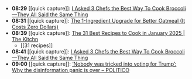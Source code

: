 - **08:29** [[quick capture]]:  [I Asked 3 Chefs the Best Way To Cook Broccoli—They All Said the Same Thing](https://www.simplyrecipes.com/best-way-to-cook-broccoli-chefs-8761963)
- **08:31** [[quick capture]]:  [The 1-Ingredient Upgrade for Better Oatmeal (It Costs Zero Dollars)](https://www.simplyrecipes.com/one-ingredient-upgrade-for-better-oatmeal-8764594)
- **08:39** [[quick capture]]:  [The 31 Best Recipes to Cook in January 2025 | The Kitchn](https://www.thekitchn.com/best-recipes-to-cook-january-2025-23701052)
	- [[31 recipes]]
- **08:41** [[quick capture]]:  [I Asked 3 Chefs the Best Way To Cook Broccoli—They All Said the Same Thing](https://www.simplyrecipes.com/best-way-to-cook-broccoli-chefs-8761963)
- **09:00** [[quick capture]]:  [‘Nobody was tricked into voting for Trump’: Why the disinformation panic is over – POLITICO](https://www.politico.eu/article/nobody-tricked-vote-donald-trump-disinformation-panic-over/)